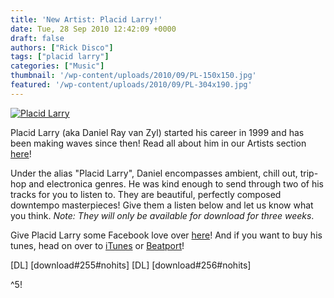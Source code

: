 ```yaml
---
title: 'New Artist: Placid Larry!'
date: Tue, 28 Sep 2010 12:42:09 +0000
draft: false
authors: ["Rick Disco"]
tags: ["placid larry"]
categories: ["Music"]
thumbnail: '/wp-content/uploads/2010/09/PL-150x150.jpg'
featured: '/wp-content/uploads/2010/09/PL-304x190.jpg'
---
```


[![](/wp-content/uploads/2010/09/PL.jpg "Placid Larry")](/wp-content/uploads/2010/09/PL.jpg)

Placid Larry (aka Daniel Ray van Zyl) started his career in 1999 and has been making waves since then! Read all about him in our Artists section [here](/artists/placid-larry/ "Placid Larry")!

Under the alias "Placid Larry", Daniel encompasses ambient, chill out, trip-hop and electronica genres. He was kind enough to send through two of his tracks for you to listen to. They are beautiful, perfectly composed downtempo masterpieces! Give them a listen below and let us know what you think. _Note: They will only be available for download for three weeks_.

Give Placid Larry some Facebook love over [here](http://www.facebook.com/pages/Placid-Larry/140781545963857?ref=ts "Placid Larry on Facebook")! And if you want to buy his tunes, head on over to [iTunes](http://itunes.apple.com/us/artist/placid-larry/id356766356 "Placid Larry on iTunes") or [Beatport](http://tinyurl.com/2utxqhe "Placid Larry on Beatport")!

\[DL\] \[download#255#nohits\] \[DL\] \[download#256#nohits\]

^5!

